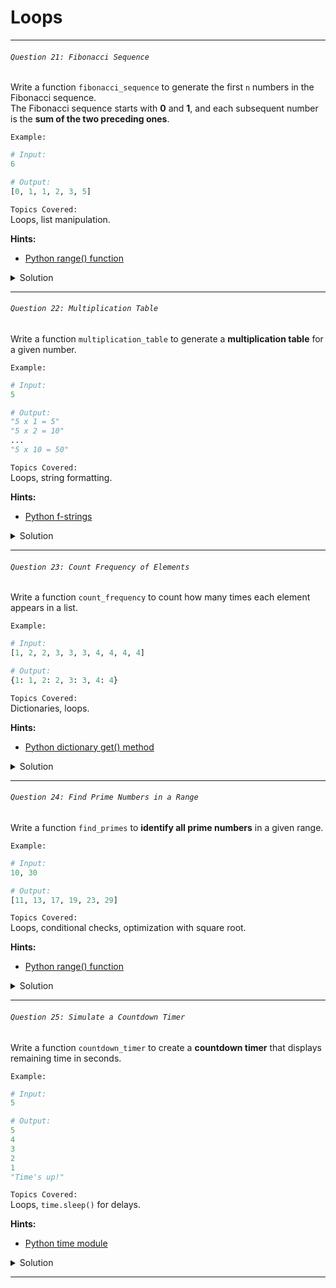 # Loops  

---

###### ` Question 21: Fibonacci Sequence `  

Write a function `fibonacci_sequence` to generate the first `n` numbers in the Fibonacci sequence.  
The Fibonacci sequence starts with **0** and **1**, and each subsequent number is the **sum of the two preceding ones**.

`Example:`  

```python
# Input:
6

# Output:
[0, 1, 1, 2, 3, 5]
```

`Topics Covered:`  
Loops, list manipulation.  

**Hints:**  
- [Python range() function](https://docs.python.org/3/library/functions.html#func-range)  

<details>
  <summary>Solution</summary>

### Let's look at the solution:

```python
def fibonacci_sequence(n):
    if n <= 0:
        return []
    if n == 1:
        return [0]
    
    fib_sequence = [0, 1]
    for _ in range(2, n):
        fib_sequence.append(fib_sequence[-1] + fib_sequence[-2])
    
    return fib_sequence

# Example usage
print(fibonacci_sequence(6))  # Output: [0, 1, 1, 2, 3, 5]
```

**Explanation:**  

- **Edge Cases:** If `n` is **0** or negative, return an **empty list**. If `n` is **1**, return **[0]**.  
- **Starting Sequence:** We initialize the sequence with **[0, 1]**.  
- **Loop:** We loop **from index 2 to n-1**, calculating the next number as the **sum of the last two numbers**.  

</details>

---

###### ` Question 22: Multiplication Table `  

Write a function `multiplication_table` to generate a **multiplication table** for a given number.

`Example:`  

```python
# Input:
5

# Output:
"5 x 1 = 5"
"5 x 2 = 10"
...
"5 x 10 = 50"
```

`Topics Covered:`  
Loops, string formatting.  

**Hints:**  
- [Python f-strings](https://docs.python.org/3/reference/lexical_analysis.html#f-strings)  

<details>
  <summary>Solution</summary>

### Let's look at the solution:

```python
def multiplication_table(number):
    for i in range(1, 11):
        print(f"{number} x {i} = {number * i}")

# Example usage
multiplication_table(5)
```

**Explanation:**  

- **Loop:** Iterate from **1 to 10**.  
- **Multiplication:** Multiply the given number by `i`.  
- **Output Formatting:** Print in the format `"number x i = result"`.  

</details>

---

###### ` Question 23: Count Frequency of Elements `  

Write a function `count_frequency` to count how many times each element appears in a list.

`Example:`  

```python
# Input:
[1, 2, 2, 3, 3, 3, 4, 4, 4, 4]

# Output:
{1: 1, 2: 2, 3: 3, 4: 4}
```

`Topics Covered:`  
Dictionaries, loops.  

**Hints:**  
- [Python dictionary get() method](https://docs.python.org/3/library/stdtypes.html#dict.get)  

<details>
  <summary>Solution</summary>

### Let's look at the solution:

```python
def count_frequency(lst):
    frequency = {}
    for item in lst:
        frequency[item] = frequency.get(item, 0) + 1
    return frequency

# Example usage
print(count_frequency([1, 2, 2, 3, 3, 3, 4, 4, 4, 4]))  
# Output: {1: 1, 2: 2, 3: 3, 4: 4}
```

**Explanation:**  

- **Dictionary Initialization:** Create an empty dictionary `frequency`.  
- **Loop through List:** For each element, use `get(item, 0) + 1` to **increment the count**.  
- **Return Dictionary:** The dictionary stores **each element as a key** and its **count as a value**.  

</details>

---

###### ` Question 24: Find Prime Numbers in a Range `  

Write a function `find_primes` to **identify all prime numbers** in a given range.

`Example:`  

```python
# Input:
10, 30

# Output:
[11, 13, 17, 19, 23, 29]
```

`Topics Covered:`  
Loops, conditional checks, optimization with square root.  

**Hints:**  
- [Python range() function](https://docs.python.org/3/library/functions.html#func-range)  

<details>
  <summary>Solution</summary>

### Let's look at the solution:

```python
def find_primes(start, end):
    primes = []
    for num in range(start, end + 1):
        if num > 1:
            for i in range(2, int(num ** 0.5) + 1):
                if num % i == 0:
                    break
            else:
                primes.append(num)
    return primes

# Example usage
print(find_primes(10, 30))
# Output: [11, 13, 17, 19, 23, 29]
```

**Explanation:**  

- **Outer Loop:** Iterate through the range **start to end**.  
- **Inner Loop:** Check divisibility **only up to the square root** of the number.  
- **Prime Check:** If **no divisors are found**, append to the `primes` list.  

</details>

---

###### ` Question 25: Simulate a Countdown Timer `  

Write a function `countdown_timer` to create a **countdown timer** that displays remaining time in seconds.

`Example:`  

```python
# Input:
5

# Output:
5
4
3
2
1
"Time's up!"
```

`Topics Covered:`  
Loops, `time.sleep()` for delays.  

**Hints:**  
- [Python time module](https://docs.python.org/3/library/time.html)  

<details>
  <summary>Solution</summary>

### Let's look at the solution:

```python
import time

def countdown_timer(seconds):
    while seconds > 0:
        print(seconds)
        time.sleep(1)
        seconds -= 1
    print("Time's up!")

# Example usage
countdown_timer(5)
```

**Explanation:**  

- **While Loop:** Continue countdown until `seconds` reaches **0**.  
- **Print and Delay:** Print the current value and **pause for 1 second** using `time.sleep(1)`.  
- **Decrement Countdown:** Reduce `seconds` by **1** each loop iteration.  
- **Completion Message:** Print `"Time's up!"` when countdown finishes.  

</details>

---
